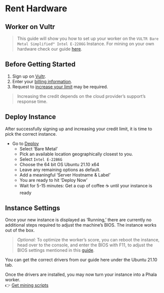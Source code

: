 # Rent Hardware

## Worker on Vultr <a href="#khala-worker-on-vultr" id="khala-worker-on-vultr"></a>

> This guide will show you how to set up your worker on the `VULTR Bare Metal Simplified™ Intel E-2286G` Instance. For mining on your own hardware check our guide [here](requirements-in-phala-khala.md).

## Before Getting Started <a href="#before-getting-started" id="before-getting-started"></a>

1. Sign up on [ ](https://www.vultr.com/?ref=9108833-8H)[Vultr](https://vultr.com/).
2. Enter your [billing information](https://my.vultr.com/billing/).
3. Request to [increase your limit](https://my.vultr.com/billing/#billinglimits) may be required.

> Increasing the credit depends on the cloud provider’s support’s response time.

## Deploy Instance <a href="#deploy-instance" id="deploy-instance"></a>

After successfully signing up and increasing your credit limit, it is time to pick the correct instance.

* Go to [Deploy](https://my.vultr.com/deploy/)
  * Select ‘Bare Metal’
  * Pick an available location geographically closest to you.
  * Select `Intel E-2286G`
  * Choose the 64 bit OS Ubuntu 21.10 x64
  * Leave any remaining options as default.
  * Add a meaningful ‘Server Hostname & Label’
  * You are ready to hit ‘Deploy Now’
  * Wait for 5-15 minutes: Get a cup of coffee ☕ until your instance is ready

## Instance Settings <a href="#instance-settings" id="instance-settings"></a>

Once your new instance is displayed as ‘Running,’ there are currently no additional steps required to adjust the machine’s BIOS. The instance works out of the box.

> _Optional:_ To optimize the worker’s score, you can reboot the instance, head over to the console, and enter the BIOS with F11, to adjust the BIOS settings mentioned in this [guide](requirements-in-phala-khala.md#os-requirements).

You can get the correct drivers from our guide here under the Ubuntu 21.10 tab.

Once the drivers are installed, you may now turn your instance into a Phala worker.\
👉 [Get mining scripts](../run-workers-on-khala/installing-phala-mining-tools.md)
